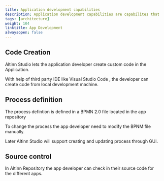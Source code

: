 ```yaml
---
title: Application development capabilities
description: Application development capabilities are capabilites that is used for developing applications in Altinn Studio
tags: [architecture]
weight: 104
linktitle: App Development
alwaysopen: false
---
```


## Code Creation
Altinn Studio lets the application developer create custom code in the Application. 

With help of third party IDE like Visual Studio Code , the developer can create code from local 
development machine.


## Process definition
The process defintion is defined in a BPMN 2.0 file located in the app repository 

To change the process the app developer need to modify the BPNM file manually.

Later Altinn Studio will support creating and updating process through GUI.


## Source control
In Altinn Repository the app developer can check in their source code for the different apps.


